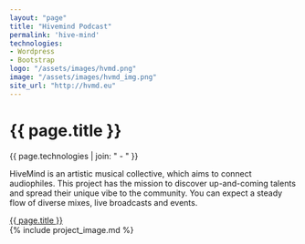 ```yaml
---
layout: "page"
title: "Hivemind Podcast"
permalink: 'hive-mind'
technologies:
- Wordpress 
- Bootstrap
logo: "/assets/images/hvmd.png"
image: "/assets/images/hvmd_img.png"
site_url: "http://hvmd.eu"
---
```


<div class="row">
	<div class="col-md-4">	
		<h1 class="project_title">{{ page.title }}</h1>
		<span class="tech">{{ page.technologies | join: " - " }}</span>
		<p class="info">HiveMind is an artistic musical collective, which aims to connect audiophiles. This project has the mission to discover up-and-coming talents and spread their unique vibe to the community. You can expect a steady flow of diverse mixes, live broadcasts and events.
		</p>
		<a class="site_url" href="{{ page.site_url }}" target="_blank">{{ page.title }}</a>
	</div>
	<div class="col-md-8">
		{% include project_image.md %}
	</div>
</div>